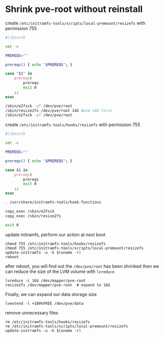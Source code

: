 # Shrink pve-root without reinstall

create `/etc/initramfs-tools/scripts/local-premount/resizefs` with permission 755
```bash
#!/bin/sh

set -e

PREREQS=""

prereqs() { echo "$PREREQS"; }

case "$1" in
    prereqs)
        prereqs
        exit 0
    ;;
esac

/sbin/e2fsck -yf /dev/pve/root
/sbin/resize2fs /dev/pve/root 14G #use 14G first
/sbin/e2fsck -yf /dev/pve/root
```

create `/etc/initramfs-tools/hooks/resizefs` with permission 755
```bash
#!/bin/sh

set -e

PREREQS=""

prereqs() { echo "$PREREQS"; }

case $1 in
    prereqs)
        prereqs
        exit 0
    ;;
esac

. /usr/share/initramfs-tools/hook-functions

copy_exec /sbin/e2fsck
copy_exec /sbin/resize2fs

exit 0
```


update initramfs, perform our action at next boot
```
chmod 755 /etc/initramfs-tools/hooks/resizefs
chmod 755 /etc/initramfs-tools/scripts/local-premount/resizefs
update-initramfs -u -k $(uname -r)
reboot
```

after reboot, you will find out the `/dev/pve/root` has been shrinked
then we can reduce the size of the LVM volume with `lvreduce`

```
lvreduce -L 16G /dev/mapper/pve-root
resize2fs /dev/mapper/pve-root  # expand to 16G
```

Finally, we can expand our data storage size
```
lvextend -l +100%FREE /dev/pve/data
```

remove unnecessary files
```
rm /etc/initramfs-tools/hooks/resizefs
rm /etc/initramfs-tools/scripts/local-premount/resizefs
update-initramfs -u -k $(uname -r)
```
